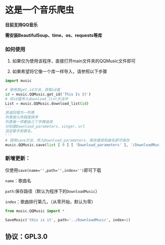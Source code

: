 # 这是一个音乐爬虫

**目前支持QQ音乐**

**需安装BeautifulSoup、time、os、requests等库**

### 如何使用

1. 如果仅为使用该程序，直接打开main文件夹的QQMusic文件即可

2. 如果希望将它像一个库一样导入，请参照以下步骤

```python
import music

# 使用其get_id方法，获取id值
id = music.QQMusic.get_id('This Is It')
# 将id值传入download_list方法中
List = music.QQMusic.download_list(id)
'''
其返回值为一列表
列表按火热程度排序
列表每一项都由三个字典组成
分别是Download_parameters、singer、url
选定歌手和歌名，
'''
# 调用save方法，传入Download_parameters、保存路径和曲名即可保存
music.QQMusic.save(list [ 0 ] [ 'Download_parameters' ], '/DownloadMusic', 'This Is It')
```

### 新增更新：

仅使用`save(name='',path='',index='')`即可下载

`name`：歌曲名

`path`:保存路径（默认为程序下的`DownloadMusic`）

`index`：歌曲排行第几，（从零开始，默认为零）

```python
from music.QQMusic import *

SaveMusic('this is it', path='../DownloadMusic', index=1)
```



## 协议：GPL3.0     